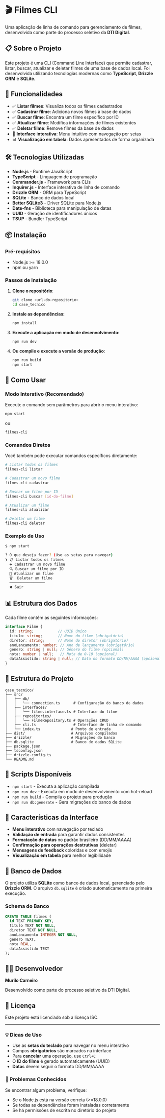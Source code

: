 # 🎬 Filmes CLI

Uma aplicação de linha de comando para gerenciamento de filmes, desenvolvida como parte do processo seletivo da **DTI Digital**.

## 📋 Sobre o Projeto

Este projeto é uma CLI (Command Line Interface) que permite cadastrar, listar, buscar, atualizar e deletar filmes de uma base de dados local. Foi desenvolvida utilizando tecnologias modernas como **TypeScript**, **Drizzle ORM** e **SQLite**.

## 🚀 Funcionalidades

- ✅ **Listar filmes**: Visualiza todos os filmes cadastrados
- ✅ **Cadastrar filme**: Adiciona novos filmes à base de dados
- ✅ **Buscar filme**: Encontra um filme específico por ID
- ✅ **Atualizar filme**: Modifica informações de filmes existentes
- ✅ **Deletar filme**: Remove filmes da base de dados
- 🎨 **Interface interativa**: Menu intuitivo com navegação por setas
- 📊 **Visualização em tabela**: Dados apresentados de forma organizada

## 🛠️ Tecnologias Utilizadas

- **Node.js** - Runtime JavaScript
- **TypeScript** - Linguagem de programação
- **Commander.js** - Framework para CLIs
- **Inquirer.js** - Interface interativa de linha de comando
- **Drizzle ORM** - ORM para TypeScript
- **SQLite** - Banco de dados local
- **Better SQLite3** - Driver SQLite para Node.js
- **Date-fns** - Biblioteca para manipulação de datas
- **UUID** - Geração de identificadores únicos
- **TSUP** - Bundler TypeScript

## 📦 Instalação

### Pré-requisitos

- Node.js >= 18.0.0
- npm ou yarn

### Passos de Instalação

1. **Clone o repositório**:
   ```bash
   git clone <url-do-repositorio>
   cd case_tecnico
   ```

2. **Instale as dependências**:
   ```bash
   npm install
   ```

3. **Execute a aplicação em modo de desenvolvimento**:
   ```bash
   npm run dev
   ```

4. **Ou compile e execute a versão de produção**:
   ```bash
   npm run build
   npm start
   ```

## 🎯 Como Usar

### Modo Interativo (Recomendado)

Execute o comando sem parâmetros para abrir o menu interativo:

```bash
npm start
```

ou

```bash
filmes-cli
```

### Comandos Diretos

Você também pode executar comandos específicos diretamente:

```bash
# Listar todos os filmes
filmes-cli listar

# Cadastrar um novo filme
filmes-cli cadastrar

# Buscar um filme por ID
filmes-cli buscar [id-do-filme]

# Atualizar um filme
filmes-cli atualizar

# Deletar um filme
filmes-cli deletar
```

### Exemplo de Uso

```bash
$ npm start

? O que deseja fazer? (Use as setas para navegar)
❯ 📋 Listar todos os filmes
  ➕ Cadastrar um novo filme
  🔍 Buscar um filme por ID
  🔄 Atualizar um filme
  🗑️  Deletar um filme
  ────────────────
  ❌ Sair
```

## 📊 Estrutura dos Dados

Cada filme contém as seguintes informações:

```typescript
interface Filme {
  id: string;           // UUID único
  titulo: string;       // Nome do filme (obrigatório)
  diretor: string;      // Nome do diretor (obrigatório)
  anoLancamento: number; // Ano de lançamento (obrigatório)
  genero: string | null; // Gênero do filme (opcional)
  nota: number | null;   // Nota de 0-10 (opcional)
  dataAssistido: string | null; // Data no formato DD/MM/AAAA (opcional)
}
```

## 📁 Estrutura do Projeto

```
case_tecnico/
├── src/
│   ├── db/
│   │   └── connection.ts      # Configuração do banco de dados
│   ├── interfaces/
│   │   └── filme.interface.ts # Interface do filme
│   ├── repositories/
│   │   └── FilmeRepository.ts # Operações CRUD
│   ├── cli.ts                 # Interface de linha de comando
│   └── index.ts              # Ponto de entrada
├── dist/                     # Arquivos compilados
├── drizzle/                  # Migrações do banco
├── db.sqlite                 # Banco de dados SQLite
├── package.json
├── tsconfig.json
├── drizzle.config.ts
└── README.md
```

## 🔧 Scripts Disponíveis

- `npm start` - Executa a aplicação compilada
- `npm run dev` - Executa em modo de desenvolvimento com hot-reload
- `npm run build` - Compila o projeto para produção
- `npm run db:generate` - Gera migrações do banco de dados

## 🎨 Características da Interface

- **Menu interativo** com navegação por teclado
- **Validação de entrada** para garantir dados consistentes
- **Formatação de datas** no padrão brasileiro (DD/MM/AAAA)
- **Confirmação para operações destrutivas** (deletar)
- **Mensagens de feedback** coloridas e com emojis
- **Visualização em tabela** para melhor legibilidade

## 🧪 Banco de Dados

O projeto utiliza **SQLite** como banco de dados local, gerenciado pelo **Drizzle ORM**. O arquivo `db.sqlite` é criado automaticamente na primeira execução.

### Schema do Banco

```sql
CREATE TABLE filmes (
  id TEXT PRIMARY KEY,
  titulo TEXT NOT NULL,
  diretor TEXT NOT NULL,
  anoLancamento INTEGER NOT NULL,
  genero TEXT,
  nota REAL,
  dataAssistido TEXT
);
```

## 👨‍💻 Desenvolvedor

**Murilo Carneiro**

Desenvolvido como parte do processo seletivo da DTI Digital.

## 📄 Licença

Este projeto está licenciado sob a licença ISC.

---

### 💡 Dicas de Uso

- Use as **setas do teclado** para navegar no menu interativo
- Campos **obrigatórios** são marcados na interface
- Para **cancelar** uma operação, use `Ctrl+C`
- O **ID do filme** é gerado automaticamente (UUID)
- **Datas** devem seguir o formato DD/MM/AAAA

### 🐛 Problemas Conhecidos

Se encontrar algum problema, verifique:
- Se o Node.js está na versão correta (>=18.0.0)
- Se todas as dependências foram instaladas corretamente
- Se há permissões de escrita no diretório do projeto
